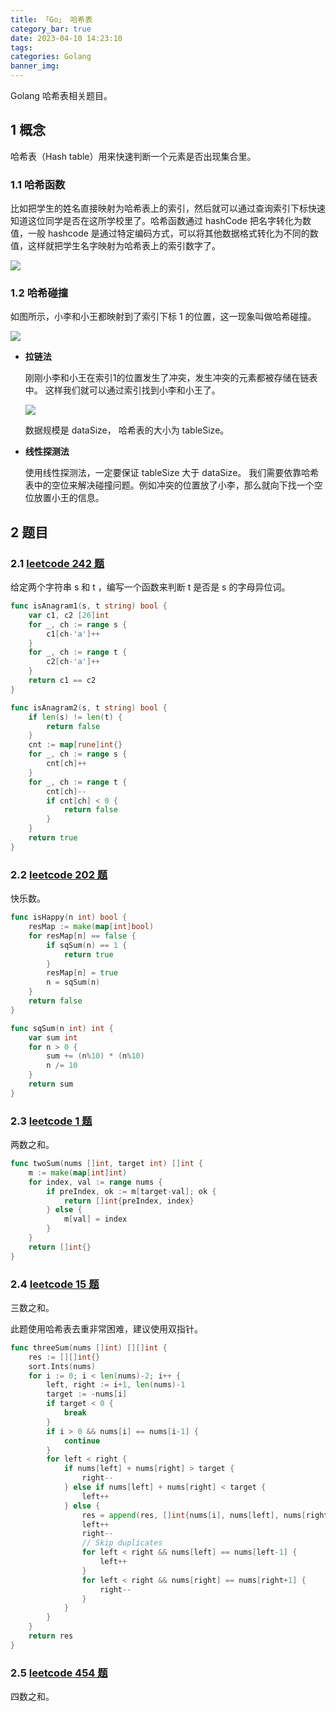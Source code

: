 ```yaml
---
title: 「Go」 哈希表
category_bar: true
date: 2023-04-10 14:23:10
tags:
categories: Golang
banner_img:
---
```


Golang 哈希表相关题目。

<!-- more -->

## 1 概念

哈希表（Hash table）用来快速判断一个元素是否出现集合里。

### 1.1 哈希函数

比如把学生的姓名直接映射为哈希表上的索引，然后就可以通过查询索引下标快速知道这位同学是否在这所学校里了。哈希函数通过 hashCode 把名字转化为数值，一般 hashcode 是通过特定编码方式，可以将其他数据格式转化为不同的数值，这样就把学生名字映射为哈希表上的索引数字了。

![](1.png)

### 1.2 哈希碰撞

如图所示，小李和小王都映射到了索引下标 1 的位置，这一现象叫做哈希碰撞。

![](2.png)

* **拉链法**

    刚刚小李和小王在索引1的位置发生了冲突，发生冲突的元素都被存储在链表中。 这样我们就可以通过索引找到小李和小王了。

    ![](3.png)

    数据规模是 dataSize， 哈希表的大小为 tableSize。

* **线性探测法**

    使用线性探测法，一定要保证 tableSize 大于 dataSize。 我们需要依靠哈希表中的空位来解决碰撞问题。例如冲突的位置放了小李，那么就向下找一个空位放置小王的信息。

## 2 题目

### 2.1 [leetcode 242 题](https://leetcode.cn/problems/valid-anagram/)

给定两个字符串 s 和 t ，编写一个函数来判断 t 是否是 s 的字母异位词。

```go
func isAnagram1(s, t string) bool {
    var c1, c2 [26]int
    for _, ch := range s {
        c1[ch-'a']++
    }
    for _, ch := range t {
        c2[ch-'a']++
    }
    return c1 == c2
}

func isAnagram2(s, t string) bool {
    if len(s) != len(t) {
        return false
    }
    cnt := map[rune]int{}
    for _, ch := range s {
        cnt[ch]++
    }
    for _, ch := range t {
        cnt[ch]--
        if cnt[ch] < 0 {
            return false
        }
    }
    return true
}
```

### 2.2 [leetcode 202 题](https://leetcode.cn/problems/happy-number/)

快乐数。

```go
func isHappy(n int) bool {
    resMap := make(map[int]bool)
    for resMap[n] == false {
        if sqSum(n) == 1 {
            return true
        }
        resMap[n] = true
        n = sqSum(n)
    }
    return false
}

func sqSum(n int) int {
    var sum int
    for n > 0 {
        sum += (n%10) * (n%10)
        n /= 10
    }
    return sum
}
```

### 2.3 [leetcode 1 题](https://leetcode.cn/problems/two-sum/)

两数之和。

```go
func twoSum(nums []int, target int) []int {
    m := make(map[int]int)
    for index, val := range nums {
        if preIndex, ok := m[target-val]; ok {
            return []int{preIndex, index}
        } else {
            m[val] = index
        }
    }
    return []int{}
}
```

### 2.4 [leetcode 15 题](https://leetcode.cn/problems/3sum/)

三数之和。

此题使用哈希表去重非常困难，建议使用双指针。

```go
func threeSum(nums []int) [][]int {
    res := [][]int{}
    sort.Ints(nums)
    for i := 0; i < len(nums)-2; i++ {
        left, right := i+1, len(nums)-1 
        target := -nums[i]
        if target < 0 {
            break
        }
        if i > 0 && nums[i] == nums[i-1] {
			continue
		}
        for left < right {
            if nums[left] + nums[right] > target {
                right--
            } else if nums[left] + nums[right] < target {
                left++
            } else {
                res = append(res, []int{nums[i], nums[left], nums[right]})
                left++
                right--
                // Skip duplicates
                for left < right && nums[left] == nums[left-1] {
                    left++
                }
                for left < right && nums[right] == nums[right+1] {
                    right--
                }
            }
        }
    }
    return res
}
```

### 2.5 [leetcode 454 题](https://leetcode.cn/problems/4sum-ii/)

四数之和。
